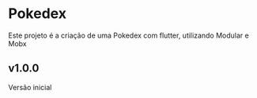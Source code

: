 # Pokedex

Este projeto é a criação de uma Pokedex com flutter, utilizando Modular e Mobx

## v1.0.0

Versão inicial